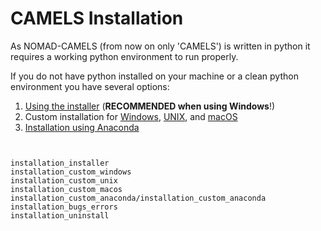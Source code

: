 # CAMELS Installation

As NOMAD-CAMELS (from now on only 'CAMELS') is written in python it requires a working python environment to run properly.

If you do not have python installed on your machine or a clean python environment you have several options:
1. [Using the installer](installation_installer.md) (**RECOMMENDED when using Windows**!)
2. Custom installation for [Windows](installation_custom_windows.md), [UNIX](installation_custom_unix.md), and [macOS](installation_custom_macos.md)
3. [Installation using Anaconda](installation_custom_anaconda/installation_custom_anaconda.md)


```{toctree}


installation_installer
installation_custom_windows
installation_custom_unix
installation_custom_macos
installation_custom_anaconda/installation_custom_anaconda
installation_bugs_errors
installation_uninstall
```

